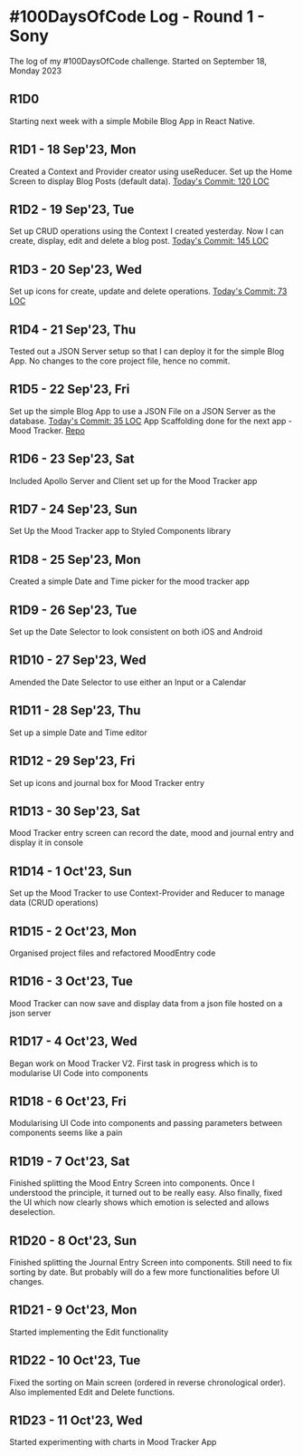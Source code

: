 # #100DaysOfCode Log - Round 1 - Sony

The log of my #100DaysOfCode challenge. Started on September 18, Monday 2023

## R1D0
Starting next week with a simple Mobile Blog App in React Native.

## R1D1 - 18 Sep'23, Mon
Created a Context and Provider creator using useReducer.
Set up the Home Screen to display Blog Posts (default data).
[Today's Commit: 120 LOC](https://github.com/sonyography/simple-blog/commit/e1a546aba6eb6da8ade671ee1a50d64817ed69d3)

## R1D2 - 19 Sep'23, Tue
Set up CRUD operations using the Context I created yesterday.
Now I can create, display, edit and delete a blog post.
[Today's Commit: 145 LOC](https://github.com/sonyography/simple-blog/commit/23a9f83ab521aa23cdc4b5033ab8b271926c3427)

## R1D3 - 20 Sep'23, Wed
Set up icons for create, update and delete operations.
[Today's Commit: 73 LOC](https://github.com/sonyography/simple-blog/commit/9c87989d2decc51ed78701a134a697ba7c2db76f)

## R1D4 - 21 Sep'23, Thu
Tested out a JSON Server setup so that I can deploy it for the simple Blog App.
No changes to the core project file, hence no commit.

## R1D5 - 22 Sep'23, Fri
Set up the simple Blog App to use a JSON File on a JSON Server as the database.
[Today's Commit: 35 LOC](https://github.com/sonyography/simple-blog/commit/de693c307bb6a86659344e76601e2eca400f3e48)
App Scaffolding done for the next app - Mood Tracker. [Repo](https://github.com/sonyography/mood-tracker)

## R1D6 - 23 Sep'23, Sat
Included Apollo Server and Client set up for the Mood Tracker app

## R1D7 - 24 Sep'23, Sun
Set Up the Mood Tracker app to Styled Components library

## R1D8 - 25 Sep'23, Mon
Created a simple Date and Time picker for the mood tracker app

## R1D9 - 26 Sep'23, Tue
Set up the Date Selector to look consistent on both iOS and Android

## R1D10 - 27 Sep'23, Wed
Amended the Date Selector to use either an Input or a Calendar

## R1D11 - 28 Sep'23, Thu
Set up a simple Date and Time editor

## R1D12 - 29 Sep'23, Fri
Set up icons and journal box for Mood Tracker entry

## R1D13 - 30 Sep'23, Sat
Mood Tracker entry screen can record the date, mood and journal entry and display it in console

## R1D14 - 1 Oct'23, Sun
Set up the Mood Tracker to use Context-Provider and Reducer to manage data (CRUD operations)

## R1D15 - 2 Oct'23, Mon
Organised project files and refactored MoodEntry code 

## R1D16 - 3 Oct'23, Tue
Mood Tracker can now save and display data from a json file hosted on a json server 

## R1D17 - 4 Oct'23, Wed
Began work on Mood Tracker V2. First task in progress which is to modularise UI Code into components

## R1D18 - 6 Oct'23, Fri
Modularising UI Code into components and passing parameters between components seems like a pain

## R1D19 - 7 Oct'23, Sat
Finished splitting the Mood Entry Screen into components. Once I understood the principle, it turned out to be really easy. Also finally, fixed the UI which now clearly shows which emotion is selected and allows deselection.

## R1D20 - 8 Oct'23, Sun
Finished splitting the Journal Entry Screen into components. Still need to fix sorting by date. But probably will do a few more functionalities before UI changes. 

## R1D21 - 9 Oct'23, Mon
Started implementing the Edit functionality

## R1D22 - 10 Oct'23, Tue
Fixed the sorting on Main screen (ordered in reverse chronological order). Also implemented Edit and Delete functions.

## R1D23 - 11 Oct'23, Wed
Started experimenting with charts in Mood Tracker App

